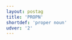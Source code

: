```yaml
---
layout: postag
title: 'PROPN'
shortdef: 'proper noun'
udver: '2'
---
```

<!-- Interlanguage links updated Po lis 14 15:34:35 CET 2022 -->
